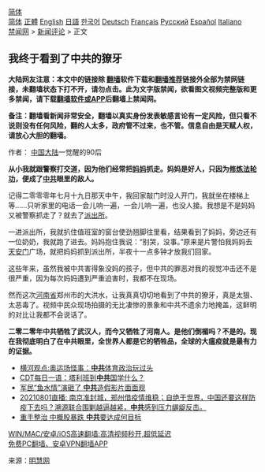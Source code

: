  <!-- 面包屑导航 --> <div class="breadcrumb"><!-- GTranslate: https://gtranslate.io/ -->  <div class="switcher notranslate">  <div class="selected">  <a href="#" onclick="return false;"> 简体</a>  </div>  <div class="option">  <a href="https://www.bannedbook.org" onclick="doGTranslate('zh-CN|zh-CN');jQuery('div.switcher div.selected a').html(jQuery(this).html());return false;" title="简体中文" class="nturl selected"> 简体</a>  <a href="https://www.bannedbook.org/zh-tw/" onclick="doGTranslate('zh-CN|zh-TW');jQuery('div.switcher div.selected a').html(jQuery(this).html());return false;" title="繁體中文" class="nturl"> 正體</a>  <a href="https://www.bannedbook.org/en/" onclick="doGTranslate('zh-CN|en');jQuery('div.switcher div.selected a').html(jQuery(this).html());return false;" title="English" class="nturl"> English</a>  <a href="https://www.bannedbook.org/ja/" onclick="doGTranslate('zh-CN|ja');jQuery('div.switcher div.selected a').html(jQuery(this).html());return false;" title="日本語" class="nturl"> 日語</a>  <a href="https://www.bannedbook.org/ko/" onclick="doGTranslate('zh-CN|ko');jQuery('div.switcher div.selected a').html(jQuery(this).html());return false;" title="한국어" class="nturl"> 한국어</a>  <a href="https://www.bannedbook.org/de/" onclick="doGTranslate('zh-CN|de');jQuery('div.switcher div.selected a').html(jQuery(this).html());return false;" title="Deutsch" class="nturl"> Deutsch</a>  <a href="https://www.bannedbook.org/fr/" onclick="doGTranslate('zh-CN|fr');jQuery('div.switcher div.selected a').html(jQuery(this).html());return false;" title="Français" class="nturl"> Français</a>  <a href="https://www.bannedbook.org/ru/" onclick="doGTranslate('zh-CN|ru');jQuery('div.switcher div.selected a').html(jQuery(this).html());return false;" title="Русский" class="nturl"> Русский</a>  <a href="https://www.bannedbook.org/es/" onclick="doGTranslate('zh-CN|es');jQuery('div.switcher div.selected a').html(jQuery(this).html());return false;" title="Español" class="nturl"> Español</a>  <a href="https://www.bannedbook.org/it/" onclick="doGTranslate('zh-CN|it');jQuery('div.switcher div.selected a').html(jQuery(this).html());return false;" title="Italiano" class="nturl"> Italiano</a>  </div>  </div>      <div class='breadcrumb-sub'><!-- Breadcrumb NavXT 6.3.0 --> <a href="https://www.bannedbook.org/" class="home">禁闻网</a> &gt; <a href="https://www.bannedbook.org/bnews/comments/" class="category">新闻评论</a> &gt; 正文</div></div><h2>我终于看到了中共的獠牙</h2> <p class="notice"><b>大陆网友注意：本文中的链接除 <a href="https://github.com/bannedbook/fanqiang" >翻墙</a>软件下载和<a href="https://github.com/killgcd/justmysocks/blob/master/README.md">翻墙推荐</a>链接外全部为禁网链接，未翻墙状态下打不开，请勿点击。此为文字版禁闻，欲看图文视频完整版和更多禁闻，请下载<a href="https://github.com/bannedbook/fanqiang">翻墙软件或APP</a>后翻墙上禁闻网。</p><p>备注：翻墙看新闻非常安全，翻墙以真实身份发表敏感言论有一定风险，但只看不说则没有任何风险，翻的人太多，政府管不过来，也不管。信息自由是天赋人权，请放心大胆的翻墙。</b></p>  <div class="entry"> <p>作者： <span class='wp_keywordlink_affiliate'><a href="https://www.bannedbook.org/" title="中国" target="_blank">中国</a></span><span class='wp_keywordlink_affiliate'><a href="https://www.bannedbook.org/" title="大陆" target="_blank">大陆</a></span>一觉醒的90后</p> <p><strong>从小我就跟警察打交道，因为他们经常把<a href="https://www.bannedbook.org/bnews/tag/%e5%a6%88%e5%a6%88/" class="st_tag internal_tag" rel="tag" title="标签 妈妈 下的日志">妈妈</a>抓走。妈妈是好人，只因为<span class='wp_keywordlink'><a href="https://www.qi-gong.me/" title="气功修炼网" target="_blank">修炼</a></span><a href="https://www.bannedbook.org/bnews/tag/%e6%b3%95%e8%bd%ae%e5%8a%9f/" class="st_tag internal_tag" rel="tag" title="标签 法轮功 下的日志">法轮功</a>，便成了<a href="https://www.bannedbook.org/bnews/tag/%e4%b8%ad%e5%85%b1/" class="st_tag internal_tag" rel="tag" title="标签 中共 下的日志">中共</a>眼里的敌人。</strong></p>  <p>记得二零零零年七月十九日那天中午，我回家敲门时没人开门，我就坐在楼梯上等……只听家里的电话一会儿响一遍，一会儿响一遍，也没人接。我想是不是妈妈又被警察抓走了？就去了<a href="https://www.bannedbook.org/bnews/tag/%e6%b4%be%e5%87%ba%e6%89%80/" class="st_tag internal_tag" rel="tag" title="标签 派出所 下的日志">派出所</a>。</p> <p>一进派出所，我就扒住值班室的窗台使劲翘脚往里看，结果看到了妈妈，旁边还有一位奶奶，我就跑了进去。妈妈抱住我说：“别哭，没事。”原来是片警怕我妈妈去<a href="https://www.bannedbook.org/bnews/tag/%e5%a4%a9%e5%ae%89%e9%97%a8/" class="st_tag internal_tag" rel="tag" title="标签 天安门 下的日志">天安门</a>广场，就把妈妈抓到派出所，半夜十一点多钟才放我们回家。</p>  <p>这些年来，虽然我被中共害得象没妈的孩子，但中共的罪恶对我的视觉冲击还不是很严重，因为每次妈妈遭到严重迫害时，我都不在现场。</p> <p>然而这次<a href="https://www.bannedbook.org/bnews/tag/%e6%b2%b3%e5%8d%97%e7%9c%81/" class="st_tag internal_tag" rel="tag" title="标签 河南省 下的日志">河南省</a>郑州市的大洪水，让我真真切切地看到了中共的獠牙，真是太狠、太恶毒了。视频中民众现场拍摄的无比凄惨的景象和中共不遗余力地掩盖，这鲜明的对比让我都不会说话了。</p>  <p><strong>二零二零年中共牺牲了武汉人，而今又牺牲了河南人。是他们倒楣吗？不是的。现在我彻底明白了在中共眼里，全世界人都是它的牺牲品，全球的大瘟疫就是最有力的证据。</strong></p> <ul class='op-related-articles' title='相关阅读'> <li><a href='https://www.bannedbook.org/bnews/comments/20210801/1598080.html' target='_blank'>横河观点:奥运场怪事：<b>中共</b>体育政治玩过头</a></li> <li><a href='https://www.bannedbook.org/bnews/comments/20210801/1598079.html' target='_blank'>CDT每日一语：塔利班到<b>中共</b>国学什么？</a></li> <li><a href='https://www.bannedbook.org/bnews/taiwannews/20210801/1598074.html' target='_blank'>军民“鱼水情”演砸了 <b>中共</b>造假影片面面观</a></li> <li><a href='https://www.bannedbook.org/bnews/bannedvideo/20210801/1598064.html' target='_blank'>20210801直播: 南京准封城，郑州借疫情维稳；自绝于世界，中国还要这样防疫下去吗？溯源联合围剿越逼越紧，<b>中共</b>感到压力龌龊反击。</a></li> <li><a href='https://www.bannedbook.org/bnews/taiwannews/20210801/1598052.html' target='_blank'>重手整治 中概股暴跌 <b>中共</b>要达成何目标</a></li> </ul> <p class="texttj"> <a href="https://github.com/bannedbook/fanqiang/wiki/V2ray%E6%9C%BA%E5%9C%BA" target="_blank">WIN/MAC/安卓/iOS高速翻墙:高清视频秒开,超低延迟</a><br/> <a href="https://github.com/bannedbook/fanqiang/wiki/%E7%A6%81%E9%97%BB%E7%BD%91%E5%AE%89%E5%8D%93%E7%BF%BB%E5%A2%99%E6%96%B0%E9%97%BBAPP" target="_blank">免费PC翻墙、安卓VPN翻墙APP</a></p> <p> 来源：<a href="https://www.bannedbook.org/bnews/tag/%e6%98%8e%e6%85%a7%e7%bd%91/" class="st_tag internal_tag" rel="tag" title="标签 明慧网 下的日志">明慧网</a> </p><a name='sharetosocial'></a>  <div style="margin-bottom:5px;padding-bottom:5px;clear:both"> <div id="archive-pix-1" class="banner-ads"> <!-- AuctionX Display platform tag START --> <div id="26318x728x90x621x_ADSLOT2" clicktrack="%%CLICK_URL_ESC%%"></div> <!-- AuctionX Display platform tag END --> </div> <div id="archive-pix-2" class="banner-ads"> <!-- AuctionX Display platform tag START --> <div id="26315x300x250x621x_ADSLOT2" clicktrack="%%CLICK_URL_ESC%%"></div> <!-- AuctionX Display platform tag END --> </div> </div>  <div id="archive-pix-1" class="banner-ads"> <!-- AuctionX Display platform tag START --> <div id="26318x728x90x621x_ADSLOT3" clicktrack="%%CLICK_URL_ESC%%"></div> <!-- AuctionX Display platform tag END --> </div> </div><!--END ENTRY--> 